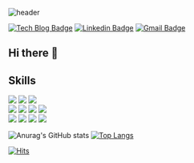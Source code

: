 
![header](https://capsule-render.vercel.app/api?type=rect&color=gradient&height=80&section=header&text=Sohee%20Kim&fontSize=40&animation=twinkling)

<div>

[![Tech Blog Badge](http://img.shields.io/badge/-Tech%20blog-black?style=flat-square&logo=github&link=https://https://shkim-123.github.io/)](https://shkim-123.github.io/)
[![Linkedin Badge](https://img.shields.io/badge/-LinkedIn-blue?style=flat-square&logo=Linkedin&logoColor=white&link=https://www.linkedin.com/in/sohee-kim-7674ab155/)](https://www.linkedin.com/in/sohee-kim-7674ab155/) 
[![Gmail Badge](https://img.shields.io/badge/Gmail-d14836?style=flat-square&logo=Gmail&logoColor=white&link=mailto:asaash133@gmail.com)](mailto:asaash133@gmail.com)	

</div>

## Hi there 👋




## Skills


<div>

<img src="https://img.shields.io/badge/Java-007396?style=flat-square&logo=Java&logoColor=white"/>
<img src="https://img.shields.io/badge/Spring-6DB33F?style=flat-square&logo=Spring&logoColor=white"/>
<img src="https://img.shields.io/badge/Oracle-F80000?style=flat-square&logo=Oracle&logoColor=white"/>
	
</div>
	
<div>	
	
<img src="https://img.shields.io/badge/HTML5-E34F26?style=flat-square&logo=HTML5&logoColor=white"/>
<img src="https://img.shields.io/badge/CSS3-1572B6?style=flat-square&logo=CSS3&logoColor=white"/>	
<img src="https://img.shields.io/badge/JavaScript-F7DF1E?style=flat-square&logo=JavaScript&logoColor=black"/>
<img src="https://img.shields.io/badge/Vue.js-4FC08D?style=flat-square&logo=Vue.js&logoColor=white"/>

</div>	
	
<div>

<img src="https://img.shields.io/badge/GitHub-181717?style=flat-square&logo=GitHub&logoColor=white"/>	
<img src="https://img.shields.io/badge/Notion-000000?style=flat-square&logo=Notion&logoColor=white"/>	
<img src="https://img.shields.io/badge/Jira-0052CC?style=flat-square&logo=Jira&logoColor=white"/>		
<img src="https://img.shields.io/badge/Confluence-172B4D?style=flat-square&logo=Confluence&logoColor=white"/>	

</div>
	

	
<!-- &hide=stars,commits,prs,issues,contribs -->


<div>

![Anurag's GitHub stats](https://github-readme-stats.vercel.app/api?username=shkim-123&theme=aura_dark&show_icons=true&hide=prs&hide_border=true)
[![Top Langs](https://github-readme-stats.vercel.app/api/top-langs/?username=shkim-123&theme=aura_dark&layout=compact&hide_border=true)](https://github.com/anuraghazra/github-readme-stats)


</div>

	
	
[![Hits](https://hits.seeyoufarm.com/api/count/incr/badge.svg?url=https%3A%2F%2Fgithub.com%2Fshkim-123&count_bg=%2377ADE7&title_bg=%23787474&icon=&icon_color=%23E7E7E7&title=hits&edge_flat=false)](https://hits.seeyoufarm.com)
	



<!--


뱃지 url
https://simpleicons.org/?q=html

stats & language
https://github.com/anuraghazra/github-readme-stats#demo-1

-->


